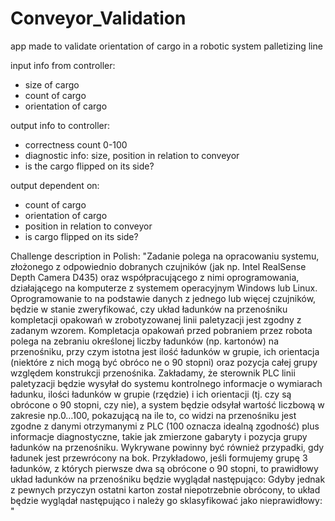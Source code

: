 # Conveyor_Validation
 app made to validate orientation of cargo in a robotic system palletizing line

 input info from controller:
 - size of cargo
 - count of cargo
 - orientation of cargo

  output info to controller:
 - correctness count 0-100
 - diagnostic info: size, position in relation to conveyor
 - is the cargo flipped on its side?

 output dependent on:
 - count of cargo
 - orientation of cargo
 - position in relation to conveyor
 - is cargo flipped on its side?

Challenge description in Polish:
"Zadanie polega na opracowaniu systemu, złożonego z odpowiednio dobranych czujników (jak np. Intel RealSense Depth Camera D435) oraz współpracującego z nimi oprogramowania, działającego na komputerze z systemem operacyjnym Windows lub Linux.
Oprogramowanie to na podstawie danych z jednego lub więcej czujników, będzie w stanie
zweryfikować, czy układ ładunków na przenośniku kompletacji opakowań w zrobotyzowanej
linii paletyzacji jest zgodny z zadanym wzorem. Kompletacja opakowań przed pobraniem przez robota polega na zebraniu określonej liczby ładunków (np. kartonów) na przenośniku,
przy czym istotna jest ilość ładunków w grupie, ich orientacja (niektóre z nich mogą być
obróco
ne o 90 stopni) oraz pozycja całej grupy względem konstrukcji przenośnika. Zakładamy, że sterownik PLC linii paletyzacji będzie wysyłał do systemu kontrolnego informacje o wymiarach ładunku, ilości ładunków w grupie (rzędzie) i ich orientacji (tj. czy są obrócone o 90 stopni, czy nie), a system będzie odsyłał wartość liczbową w zakresie np.0…100, pokazującą na ile to, co widzi na przenośniku jest zgodne z danymi otrzymanymi
z PLC (100 oznacza idealną zgodność) plus informacje diagnostyczne, takie jak zmierzone
gabaryty i pozycja grupy ładunków na przenośniku. Wykrywane powinny być również
przypadki, gdy ładunek jest przewrócony na bok. Przykładowo, jeśli formujemy grupę 3 ładunków, z których pierwsze dwa są obrócone o 90 stopni, to prawidłowy układ ładunków na przenośniku będzie wyglądał następująco: Gdyby jednak z pewnych przyczyn ostatni karton został niepotrzebnie obrócony, to układ będzie wyglądał następująco i należy go sklasyfikować jako nieprawidłowy: 
"